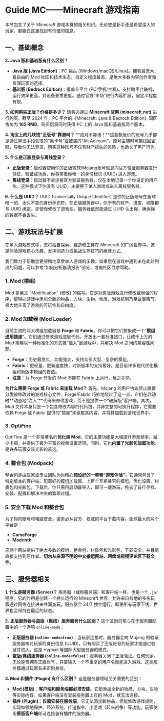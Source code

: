 # **Guide MC**——Minecraft 游戏指南

本节包含了关于 Minecraft 游戏本身的相关知识。无论您是新手还是希望深入的玩家，都能在这里找到有价值的信息。

## 一、基础概念

**2. Java 版和基岩版有什么区别？**

- **Java 版 (Java Edition)**：PC 独占 (Windows/macOS/Linux)。拥有最庞大、最自由的 Mod 社区和技术生态，自定义程度最高，是绝大多数内容创作者和资深玩家的选择。
- **基岩版 (Bedrock Edition)**：覆盖全平台 (PC/手机/主机)。支持跨平台联机，运行效率更高，对设备要求更低。通过官方“市场”进行内容扩展，自定义程度有限。

**3. 如何购买正版？价格是多少？**
请务必通过 **Minecraft 官网 (minecraft.net)** 进行购买。截至 2024 年，PC 平台的《Minecraft: Java & Bedrock Edition》国区售价为 **165 RMB**，购买后将同时获得 PC 上的 Java 版和基岩版两个版本。

**4. 淘宝上的几块钱“正版号”靠谱吗？**
**绝对不靠谱！**这些极低价的账号几乎都是通过非法手段获取的“黑卡号”或被盗的“Alt Account”。原号主随时可能找回密码，导致你无法登录，购买这种账号不仅有财产损失的风险，也助长了黑产行为。

**5. 什么是正版登录与离线登录？**

- **正版登录**：启动器使用你的正版微软/Mojang账号信息向官方验证服务器进行验证。验证成功后，你将带着你唯一的身份标识 (UUID) 进入游戏。
- **离线登录**：启动器不会连接官方验证服务器，仅在本地记录一个你设定的用户名。这种模式下你没有 UUID，主要用于单人游戏或进入离线服务器。

**6. 什么是 UUID？**
UUID (Universally Unique Identifier) 是你的正版账号在全球唯一的、永久不变的身份标识符。在正版服务器中，你所有的财产、进度、权限都与 UUID 绑定。即使你修改了游戏名，服务器依然能通过 UUID 认出你，确保你的数据不会丢失。

## 二、游戏玩法与扩展

在单人游戏模式中，您将独自探索、建造和生存在 Minecraft 的广阔世界中。这是体验游戏核心乐趣、发挥创造力或挑战生存技巧的绝佳方式。

我们致力于帮助您更顺畅地享受单人游戏的乐趣。如果您在游戏中遇到未在此处列出的问题，可以参考“如何分析崩溃报告”部分，或向社区寻求帮助。

### 1. Mod (模组)

Mod 是英文 "Modification" (修改) 的缩写。它是对原版游戏进行修改或增强的程序，能够向游戏中添加全新的物品、方块、生物、维度、游戏机制乃至故事情节，极大地丰富了游戏的可玩性和自由度。

### 2. Mod 加载器 (Mod Loader)

目前主流的两大模组加载器是 **Forge** 和 **Fabric**。你可以把它们想象成一个“**模组通用插座**”。它们通过修改游戏底层代码，开放出一套标准接口，让成千上万的 Mod 能够以一种标准化的方式被“插入”到游戏中，并解决 Mod 之间的兼容性问题。

- **Forge**：历史最悠久，功能强大，支持众多大型、复杂的模组。
- **Fabric**：更轻量、更新速度快，对新版本的支持极好，是目前许多现代优化模组和新版本模组的首选。
- **注意**：为 Forge 开发的 Mod 不能在 Fabric 上运行，反之亦然。

**为什么需要 Forge 或 Fabric 来加载 Mod？**
首先，Mojang 的用户协议禁止直接分发被修改过的游戏核心文件。Forge/Fabric 巧妙地绕过了这一点，它们在启动时**动态地“注入”**代码来修改游戏，而不是提供一个“破解版”客户端。其次，Mod 文件本身只是一个包含修改内容的代码包，并非完整的可执行程序，它需要依赖 Forge 或 Fabric 提供的“插座”来读取其内容，并将其加载到游戏世界中。

### 3. OptiFine

OptiFine 是一个非常著名的**优化类 Mod**。它的主要功能是大幅提升游戏帧率、减少卡顿，并提供了极为丰富的视频设置选项。同时，它也**内置了光影包加载功能**，是许多玩家安装光影的首选。

### 4. 整合包 (Modpack)

整合包是由玩家或专业团队为你精心**预设好的一整套“游戏体验”**。它通常包含了特定版本的客户端、配置好的模组加载器、上百个互相兼容的模组、优化设置、材质包和光影包。下载后，你只需用启动器导入，即可一键游玩，免去了自行寻找、安装、配置和解决冲突的繁琐过程。

### 5. 安全下载 Mod 和整合包

为了你的账号和电脑安全，请务必从官方、权威的平台下载内容。全球最大的两个平台是：

- **CurseForge**
- **Modrinth**

这两个网站提供了绝大多数的模组、整合包、材质包和光影包，下载安全，并且能直接支持到原作者。**切勿从来源不明的中文搬运网站、网盘或视频评论区下载文件。**

## 三、服务器相关

**1. 什么是服务器 (Server)？**
服务器（或称服务端）和客户端一样，也是一个 `.jar` 程序。它的作用是创建一个持久运行的 Minecraft 世界，允许来自各地的多名玩家通过网络连接进来共同游玩。服务器会 24/7 独立运行，即使所有玩家下线，世界也会保持在最后的状态。

**2. 正版服务器与盗版（离线）服务器有什么区别？**
这个区别的核心在于服务器配置中的一个选项 `online-mode`：

- **正版服务器 (`online-mode=true`)**：当玩家连接时，服务器会向 Mojang 的验证服务器核对玩家的身份信息 (UUID)。只有购买了正版账号的玩家才能通过验证并进入。这是 Hypixel 等国际大型服务器的模式。
- **盗版/离线服务器 (`online-mode=false`)**：服务器关闭了正版验证。任何玩家，无论是否拥有正版账号，只要输入一个不重复的用户名就能进入游戏。这类服务器通过玩家名来识别身份。

**3. Mod 和插件 (Plugin) 有什么区别？**
这是服务器领域至关重要的区别：

- **Mod (模组)**：**客户端和服务端都必须安装**。它能添加全新的物品、方块、生物等实际内容。如果客户端没有安装服务器上有的 Mod，就无法连接。
- **插件 (Plugin)**：**仅需安装在服务端**。它无法添加新物品，但能修改游戏规则，实现如领地保护、经济系统、传送指令、小游戏（起床战争）等功能。玩家使用**原版客户端**即可连接装有插件的服务器。
